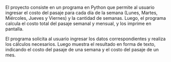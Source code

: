 El proyecto consiste en un programa en Python que permite al usuario ingresar el costo del pasaje para cada día de la semana (Lunes, Martes, Miércoles, Jueves y Viernes) y la cantidad de semanas. Luego, el programa calcula el costo total del pasaje semanal y mensual, y los imprime en pantalla.

El programa solicita al usuario ingresar los datos correspondientes y realiza los cálculos necesarios. Luego muestra el resultado en forma de texto, indicando el costo del pasaje de una semana y el costo del pasaje de un mes.